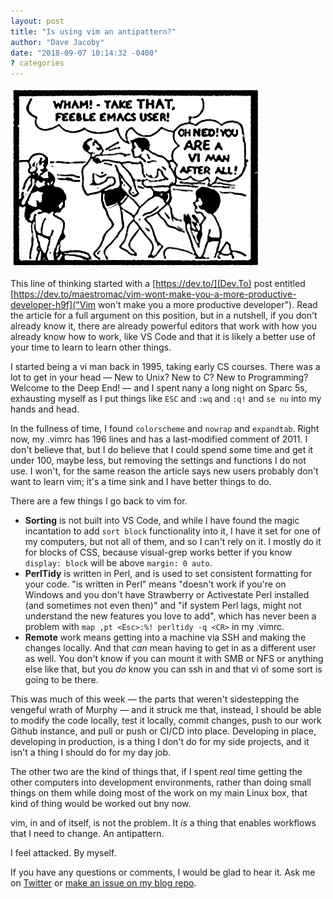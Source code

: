 ```yaml
---
layout: post
title: "Is using vim an antipattern?"
author: "Dave Jacoby"
date: "2018-09-07 10:14:32 -0400"
? categories
---
```


!["OH, NED!", she exclaims. "YOU **ARE** A **VI MAN** AFTER ALL!"](/images/vi_man.png)

This line of thinking started with a [https://dev.to/](Dev.To) post entitled [https://dev.to/maestromac/vim-wont-make-you-a-more-productive-developer-h9f]("Vim won't make you a more productive developer"). Read the article for a full argument on this position, but in a nutshell, if you don't already know it, there are already powerful editors that work with how you already know how to work, like VS Code and that it is likely a better use of your time to learn to learn other things.

I started being a vi man back in 1995, taking early CS courses. There was a lot to get in your head — New to Unix? New to C? New to Programming? Welcome to the Deep End! — and I spent nany a long night on Sparc 5s, exhausting myself as I put things like `ESC` and `:wq` and `:q!` and `se nu` into my hands and head.

In the fullness of time, I found `colorscheme` and `nowrap` and `expandtab`. Right now, my .vimrc has 196 lines and has a last-modified comment of 2011. I don't believe that, but I do believe that I could spend some time and get it under 100, maybe less, but removing the settings and functions I do not use. I won't, for the same reason the article says new users probably don't want to learn vim; it's a time sink and I have better things to do.

There are a few things I go back to vim for.

- **Sorting** is not built into VS Code, and while I have found the magic incantation to add `sort block` functionality into it, I have it set for one of my computers, but not all of them, and so I can't rely on it. I mostly do it for blocks of CSS, because visual-grep works better if you know `display: block` will be above `margin: 0 auto`.
- **PerlTidy** is written in Perl, and is used to set consistent formatting for your code. "is written in Perl" means "doesn't work if you're on Windows and you don't have Strawberry or Activestate Perl installed (and sometimes not even then)" and "if system Perl lags, might not understand the new features you love to add", which has never been a problem with `map ,pt <Esc>:%! perltidy -q <CR>` in my .vimrc.
- **Remote** work means getting into a machine via SSH and making the changes locally. And that _can_ mean having to get in as a different user as well. You don't know if you can mount it with SMB or NFS or anything else like that, but you *do* know you can ssh in and that vi of some sort is going to be there.

This was much of this week — the parts that weren't sidestepping the vengeful wrath of Murphy — and it struck me that, instead, I should be able to modify the code locally, test it locally, commit changes, push to our work Github instance, and pull or push or CI/CD into place. Developing in place, developing in production, is a thing I don't do for my side projects, and it isn't a thing I should do for my day job.

The other two are the kind of things that, if I spent *real* time getting the other computers into development environments, rather than doing small things on them while doing most of the work on my main Linux box, that kind of thing would be worked out bny now. 

vim, in and of itself, is not the problem. It *is* a thing that enables workflows that I need to change. An antipattern.

I feel attacked. By myself.

If you have any questions or comments, I would be glad to hear it. Ask me on [Twitter](https://twitter.com/jacobydave) or [make an issue on my blog repo](https://github.com/jacoby/jacoby.github.io).
